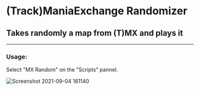 # (Track)ManiaExchange Randomizer
## Takes randomly a map from (T)MX and plays it

---
### Usage:

Select "MX Random" on the "Scripts" pannel.

![Screenshot 2021-09-04 161140](https://user-images.githubusercontent.com/42576124/132097485-366ea819-f8f8-4580-aaf4-6a47f64e7b50.png)
